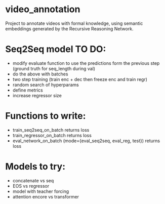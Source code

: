 # video_annotation

Project to annotate videos with formal knowledge, using semantic embeddings generated by the Recursive Reasoning Network.

# Seq2Seq model TO DO: 

- modify evaluate function to use the predictions form the previous step (ground truth for seq_length during val)
- do the above with batches
- two step training (train enc + dec then freeze enc and train regr) 
- random search of hyperparams
- define metrics
- increase regressor size

# Functions to write: 
- train_seq2seq_on_batch returns loss
- train_regressor_on_batch returns loss
- eval_network_on_batch (mode={eval_seq2seq, eval_reg, test}) returns loss

# Models to try: 
- concatenate vs seq
- EOS vs regressor
- model with teacher forcing 
- attention encore vs transformer

